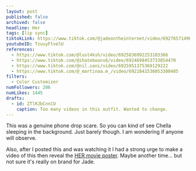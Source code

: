 ```yaml
---
layout: post
published: false
archived: false
headline: Her
tags: [lip sync]
tiktokLink: https://www.tiktok.com/@jadeontheinternet/video/6927657149086584069
youtubeID: TzuuyFtvelU
references:
  - https://www.tiktok.com/@lust4ksh/video/6925836992253103366
  - https://www.tiktok.com/@ihatebeans6/video/6924698453733854470
  - https://www.tiktok.com/@nil.sani/video/6925951375369129222
  - https://www.tiktok.com/@_martinaa.m_/video/6921841536053300485
filters:
  - Color Customizer
numFollowers: 206
numLikes: 1445
drafts:
  - id: ZTlRJbCnnCU
    caption: Too many videos in this outfit. Wanted to change.
---
```


This was a genuine phone drop scare. So you can kind of see Chella sleeping in the background. Just barely though. I am wondering if anyone will observe.

Also, after I posted this and was watching it I had a strong urge to make a video of this then reveal the [HER movie poster](https://m.media-amazon.com/images/M/MV5BMjA1Nzk0OTM2OF5BMl5BanBnXkFtZTgwNjU2NjEwMDE@._V1_.jpg). Maybe another time... but not sure it's really on brand for Jade.
